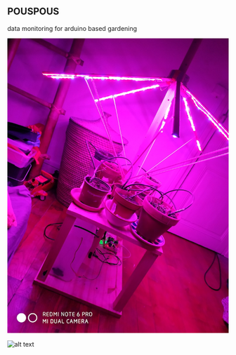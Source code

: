 ## POUSPOUS

data monitoring for arduino based gardening

![alt text](https://github.com/pourquoi/pouspous/blob/master/resources/IMG_20200810_002426.jpg?raw=true)
    
![alt text](https://github.com/pourquoi/pouspous/blob/master/resources/IMG_20200810_013019.jpg?raw=true)

